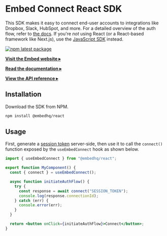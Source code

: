 # Embed Connect React SDK

This SDK makes it easy to connect end-user accounts to integrations like Dropbox, Slack, HubSpot, and more. For a detailed overview of the auth flow, refer to [the docs](https://docs.useembed.com/). If you're _not_ using React (or a React-based framework like Next.js), use the [JavaScript SDK](https://github.com/embedhq/embed-js) instead.

[![npm latest package](https://img.shields.io/npm/v/@embedhq/react/latest.svg)](https://www.npmjs.com/package/@embedhq/react)

[**Visit the Embed website ▸**](https://useembed.com/)

[**Read the documentation ▸**](https://docs.useembed.com/)

[**View the API reference ▸**](https://docs.useembed.com/api-reference)

## Installation

Download the SDK from NPM.

```bash
npm install @embedhq/react
```

## Usage

First, generate a [session token](https://docs.useembed.com/guides/step-by-step-guides/auth-flow) server-side, then use it to call the `connect()` function exposed by the `useEmbedConnect` hook as shown below.

```jsx
import { useEmbedConnect } from "@embedhq/react";

export function MyComponent() {
  const { connect } = useEmbedConnect();

  async function initiateAuthFlow() {
    try {
      const response = await connect("SESSION_TOKEN");
      console.log(response.connectionId);
    } catch (err) {
      console.error(err);
    }
  }

  return <button onClick={initiateAuthFlow}>Connect</button>;
}
```
